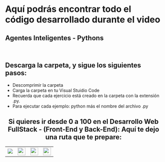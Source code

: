 <h1>Aquí podrás encontrar todo el código desarrollado durante el video</h1>
<h2>Agentes Inteligentes - Pythons </h2>
<br>
<h2>Descarga la carpeta, y sigue los siguientes pasos:</h2>
<ul>
  <li>Descomprimir la carpeta</li>
  <li>Carga la carpeta en tu Visual Stuidio Code</li>
  <li>Recuerda que cada ejercicio está creado en la carpeta con la extensión .py.</li>
  <li>Para ejecutar cada ejemplo: python más el nombre del archivo .py</li>
</ul>


<h2 style="text-align:center">Si quieres ir desde 0 a 100 en el <strong>Desarrollo Web FullStack</strong> - (Front-End y Back-End): Aquí te dejo una ruta que te prepare:</h2>
<table>
  <tr>
    <td>
      <a href="https://cedavilu.com/curso-desarrollo-web-detalle.html" target="_blank"> <img src="https://cedavilu.com/assets/img/cursos/cursos-1.png" > </a>      
    </td>
    <td>
       <a href="https://cedavilu.com/curso-javascript-detalle.html" target="_blank"><img style="width:25" src="https://cedavilu.com/assets/img/cursos/cursos-2.png" ></a>      
    </td>
    <td>
      <a href= "https://cedavilu.com/curso-javascript-avanzado-detalle.html" target="_blank"><img style="width:25" src="https://cedavilu.com/assets/img/cursos/cursos-3.png" ></a>
    </td>
    <td>
    <a href="https://cedavilu.com/curso-nodejs-detalle.html" target="_blank"> <img style="width:25" src="https://cedavilu.com/assets/img/cursos/cursos-4.png" ></a>
    </td>
  </tr>
</table>
